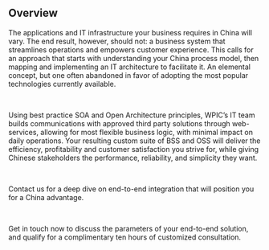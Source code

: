 ## Overview 

The applications and IT infrastructure your business requires in China will vary. The end result, however, should not: a business system that streamlines operations and empowers customer experience. This calls for an approach that starts with understanding your China process model, then mapping and implementing an IT architecture to facilitate it. An elemental concept, but one often abandoned in favor of adopting the most popular technologies currently available.

&#xA0;

Using best practice SOA and Open Architecture principles, WPIC&#x2019;s IT team builds communications with approved third party solutions through web-services, allowing for most flexible business logic, with minimal impact on daily operations. Your resulting custom suite of BSS and OSS will deliver the efficiency, profitability and customer satisfaction you strive for, while giving Chinese stakeholders the performance, reliability, and simplicity they want.

&#xA0;

Contact us for a deep dive on end-to-end integration that will position you for a China advantage.

&#xA0;

Get in touch now to discuss the parameters of your end-to-end solution, and qualify for a complimentary ten hours of customized consultation.